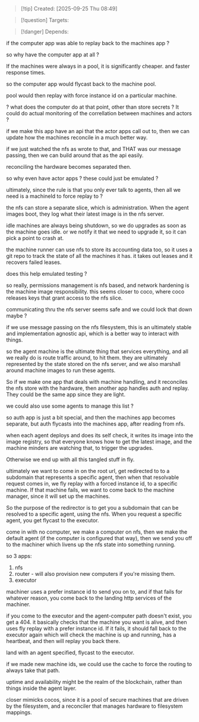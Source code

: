 
>[!tip] Created: [2025-09-25 Thu 08:49]

>[!question] Targets: 

>[!danger] Depends: 

if the computer app was able to replay back to the machines app ?

so why have the computer app at all ?

If the machines were always in a pool, it is significantly cheaper.  and faster response times.

so the computer app would flycast back to the machine pool.

pool would then replay with force instance id on a particular machine.

? what does the computer do at that point, other than store secrets ?
It could do actual monitoring of the correllation between machines and actors ?

if we make this app have an api that the actor apps call out to, then we can update how the machines reconcile in a much better way.

if we just watched the nfs as wrote to that, and THAT was our message passing, then we can build around that as the api easily.

reconciling the hardware becomes separated then.

so why even have actor apps ? these could just be emulated ?

ultimately, since the rule is that you only ever talk to agents, then all we need is a machineId to force replay to ?

the nfs can store a separate slice, which is administration.
When the agent images boot, they log what their latest image is in the nfs server.

idle machines are always being shutdown, so we do upgrades as soon as the machine goes idle.  or we notify it that we need to upgrade it, so it can pick a point to crash at.

the machine runner can use nfs to store its accounting data too, so it uses a git repo to track the state of all the machines it has.  it takes out leases and it recovers failed leases.

does this help emulated testing ?

so really, permissions management is nfs based, and network hardening is the machine image responsibility.
this seems closer to coco, where coco releases keys that grant access to the nfs slice.

communicating thru the nfs server seems safe and we could lock that down maybe ?

if we use message passing on the nfs filesystem, this is an ultimately stable and implementation agnostic api, which is a better way to interact with things.



so the agent machine is the ultimate thing that services everything, and all we really do is route traffic around, to hit them.
they are ultimately represented by the state stored on the nfs server, and we also marshall around machine images to run these agents.

So if we make one app that deals with machine handling, and it reconciles the nfs store with the hardware, then another app handles auth and replay.  They could be the same app since they are light.

we could also use some agents to manage this list ?

so auth app is just a bit special, and then the machines app becomes separate, but auth flycasts into the machines app, after reading from nfs.


when each agent deploys and does its self check, it writes its image into the image registry, so that everyone knows how to get the latest image, and the machine minders are watching that, to trigger the upgrades.

Otherwise we end up with all this tangled stuff in fly.

ultimately we want to come in on the root url, get redirected to to a subdomain that represents a specific agent, then when that resolvable request comes in, we fly replay with a forced instance id, to a specific machine.  If that machine fails, we want to come back to the machine manager, since it will set up the machines.

So the purpose of the redirector is to get you a subdomain that can be resolved to a specific agent, using the nfs.
When you request a specific agent, you get flycast to the executor.

come in with no computer, we make a computer on nfs, then we make the default agent (if the computer is configured that way), then we send you off to the machiner which livens up the nfs state into something running.

so 3 apps:
1. nfs
2. router - will also provision new computers if you're missing them.
3. executor

machiner uses a prefer instance id to send you on to, and if that fails for whatever reason, you come back to the landing http services of the machiner.

if you come to the executor and the agent-computer path doesn't exist, you get a 404.
it basically checks that the machine you want is alive, and then uses fly replay with a prefer instance id.  If it fails, it should fall back to the executor again which will check the machine is up and running, has a heartbeat, and then will replay you back there.  

land with an agent specified, flycast to the executor.

if we made new machine ids, we could use the cache to force the routing to always take that path.

uptime and availability might be the realm of the blockchain, rather than things inside the agent layer.

closer mimicks cocos, since it is a pool of secure machines that are driven by the filesystem, and a reconciler that manages hardware to filesystem mappings.